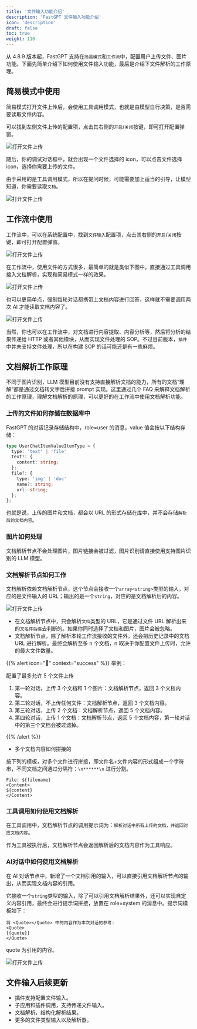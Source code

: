 ```yaml
---
title: '文件输入功能介绍'
description: 'FastGPT 文件输入功能介绍'
icon: 'description'
draft: false
toc: true
weight: 110
---
```


从 4.8.9 版本起，FastGPT 支持在`简易模式`和`工作流`中，配置用户上传文件、图片功能。下面先简单介绍下如何使用文件输入功能，最后是介绍下文件解析的工作原理。


## 简易模式中使用

简易模式打开文件上传后，会使用工具调用模式，也就是由模型自行决策，是否需要读取文件内容。

可以找到左侧文件上传的配置项，点击其右侧的`开启`/`关闭`按键，即可打开配置弹窗。

![打开文件上传](/imgs/fileinpu-1.png)

随后，你的调试对话框中，就会出现一个文件选择的 icon，可以点击文件选择 icon，选择你需要上传的文件。

由于采用的是工具调用模式，所以在提问时候，可能需要加上适当的引导，让模型知道，你需要读取`文档`。

![打开文件上传](/imgs/fileinpu-2.png)

## 工作流中使用

工作流中，可以在系统配置中，找到`文件输入`配置项，点击其右侧的`开启`/`关闭`按键，即可打开配置弹窗。

![打开文件上传](/imgs/fileinpu-4.jpg)

在工作流中，使用文件的方式很多，最简单的就是类似下图中，直接通过工具调用接入文档解析，实现和简易模式一样的效果。

![打开文件上传](/imgs/fileinpu-3.jpg)

也可以更简单点，强制每轮对话都携带上文档内容进行回答，这样就不需要调用两次 AI 才能读取文档内容了。

![打开文件上传](/imgs/fileinpu-5.jpg)

当然，你也可以在工作流中，对文档进行内容提取、内容分析等，然后将分析的结果传递给 HTTP 或者其他模块，从而实现文件处理的 SOP。不过目前版本，`插件`中并未支持文件处理，所以在构建 SOP 的话可能还是有一些麻烦。


## 文档解析工作原理

不同于图片识别，LLM 模型目前没有支持直接解析文档的能力，所有的文档“理解”都是通过文档转文字后拼接 prompt 实现。这里通过几个 FAQ 来解释文档解析的工作原理，理解文档解析的原理，可以更好的在工作流中使用文档解析功能。

### 上传的文件如何存储在数据库中

FastGPT 的对话记录存储结构中，role=user 的消息，value 值会按以下结构存储：

```ts
type UserChatItemValueItemType = {
  type: 'text' | 'file'
  text?: {
    content: string;
  };
  file?: {
    type: 'img' | 'doc'
    name?: string;
    url: string;
  };
};
```

也就是说，上传的图片和文档，都会以 URL 的形式存储在库中，并不会存储`解析后的文档内容`。

### 图片如何处理

文档解析节点不会处理图片，图片链接会被过滤，图片识别请直接使用支持图片识别的 LLM 模型。

### 文档解析节点如何工作

文档解析依赖文档解析节点，这个节点会接收一个`array<string>`类型的输入，对应的是文件输入的 URL；输出的是一个`string`，对应的是文档解析后的内容。

![打开文件上传](/imgs/fileinpu-6.jpg)

* 在文档解析节点中，只会解析`文档`类型的 URL，它是通过文件 URL 解析出来的`文名件后缀`去判断的。如果你同时选择了文档和图片，图片会被忽略。
* 文档解析节点，除了解析本轮工作流接收的文件外，还会把历史记录中的文档 URL 进行解析。最终会解析至多 n 个文档，n 取决于你配置文件上传时，允许的最大文件数量。

{{% alert icon="🤖" context="success" %}}
举例：

配置了最多允许 5 个文件上传

1. 第一轮对话，上传 3 个文档和 1 个图片：文档解析节点，返回 3 个文档内容。
2. 第二轮对话，不上传任何文件：文档解析节点，返回 3 个文档内容。
3. 第三轮对话，上传 2 个文档：文档解析节点，返回 5 个文档内容。
4. 第四轮对话，上传 1 个文档：文档解析节点，返回 5 个文档内容，第一轮对话中的第三个文档会被过滤掉。

{{% /alert %}}

* 多个文档内容如何拼接的

按下列的模板，对多个文件进行拼接，即文件名+文件内容的形式组成一个字符串，不同文档之间通过分隔符：`\n******\n` 进行分割。

```
File: ${filename}
<Content>
${content}
</Content>
```

### 工具调用如何使用文档解析

在工具调用中，文档解析节点的调用提示词为：`解析对话中所有上传的文档，并返回对应文档内容`。

作为工具被执行后，文档解析节点会返回解析后的文档内容作为工具响应。

### AI对话中如何使用文档解析

在 AI 对话节点中，新增了一个文档引用的输入，可以直接引用文档解析节点的输出，从而实现文档内容的引用。

它接收一个`string`类型的输入，除了可以引用文档解析结果外，还可以实现自定义内容引用，最终会进行提示词拼接，放置在 role=system 的消息中。提示词模板如下：

```
将 <Quote></Quote> 中的内容作为本次对话的参考:
<Quote>
{{quote}}
</Quote>
```

quote 为引用的内容。

![打开文件上传](/imgs/fileinpu-7.jpg)

## 文件输入后续更新

* 插件支持配置文件输入。
* 子应用和插件调用，支持传递文件输入。
* 文档解析，结构化解析结果。
* 更多的文件类型输入以及解析器。